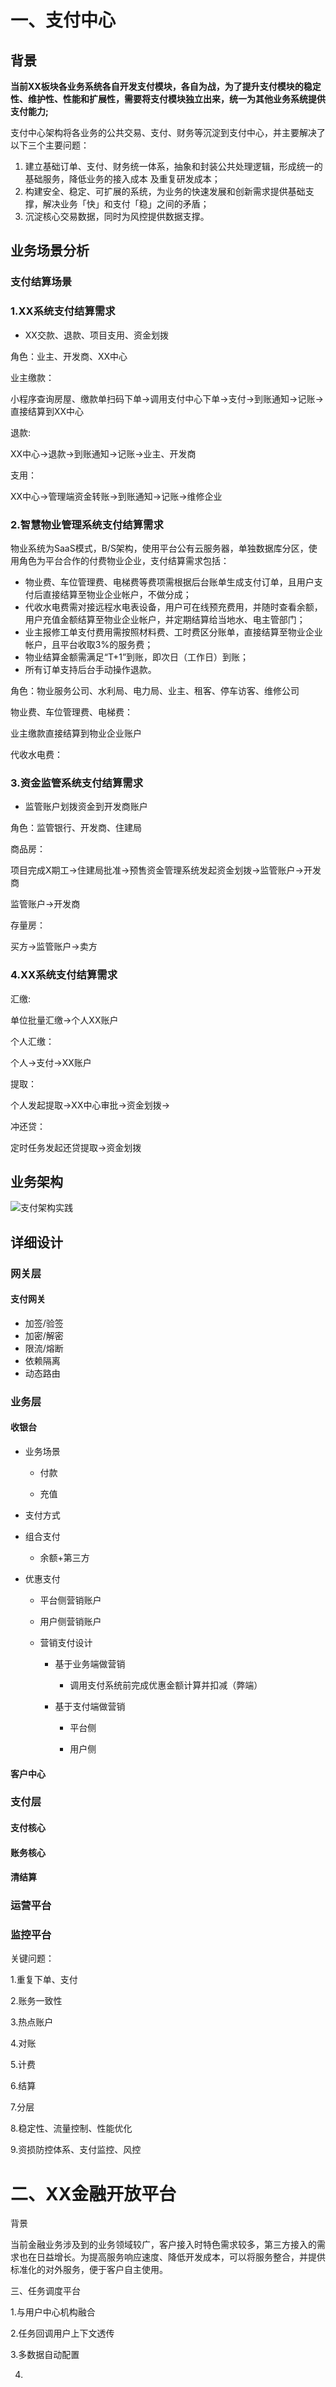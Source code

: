 # 一、支付中心

## 背景

**当前XX板块各业务系统各自开发支付模块，各自为战，为了提升支付模块的稳定性、维护性、性能和扩展性，需要将支付模块独立出来，统一为其他业务系统提供支付能力;**

支付中心架构将各业务的公共交易、支付、财务等沉淀到支付中心，并主要解决了以下三个主要问题：

1. 建立基础订单、支付、财务统一体系，抽象和封装公共处理逻辑，形成统一的基础服务，降低业务的接入成本 及重复研发成本；
2. 构建安全、稳定、可扩展的系统，为业务的快速发展和创新需求提供基础支撑，解决业务「快」和支付「稳」之间的矛盾；
3. 沉淀核心交易数据，同时为风控提供数据支撑。

## 业务场景分析

### 支付结算场景

### 1.XX系统支付结算需求

- XX交款、退款、项目支用、资金划拨

角色：业主、开发商、XX中心

业主缴款：

小程序查询房屋、缴款单扫码下单->调用支付中心下单->支付->到账通知->记账->直接结算到XX中心

退款:

XX中心->退款->到账通知->记账->业主、开发商

支用：

XX中心->管理端资金转账->到账通知->记账->维修企业

### 2.智慧物业管理系统支付结算需求

物业系统为SaaS模式，B/S架构，使用平台公有云服务器，单独数据库分区，使用角色为平台合作的付费物业企业，支付结算需求包括：

- 物业费、车位管理费、电梯费等费项需根据后台账单生成支付订单，且用户支付后直接结算至物业企业帐户，不做分成；
- 代收水电费需对接远程水电表设备，用户可在线预充费用，并随时查看余额，用户充值金额结算至物业企业帐户，并定期结算给当地水、电主管部门；
- 业主报修工单支付费用需按照材料费、工时费区分账单，直接结算至物业企业帐户，且平台收取3%的服务费；
- 物业结算金额需满足“T+1”到账，即次日（工作日）到账；
- 所有订单支持后台手动操作退款。

角色：物业服务公司、水利局、电力局、业主、租客、停车访客、维修公司

物业费、车位管理费、电梯费：

业主缴款直接结算到物业企业账户

代收水电费：

### 3.资金监管系统支付结算需求

- 监管账户划拨资金到开发商账户

角色：监管银行、开发商、住建局

商品房：

项目完成X期工->住建局批准->预售资金管理系统发起资金划拨->监管账户->开发商

监管账户->开发商

存量房：

买方->监管账户->卖方

### 4.XX系统支付结算需求

汇缴:

单位批量汇缴->个人XX账户

个人汇缴：

个人->支付->XX账户

提取：

个人发起提取->XX中心审批->资金划拨->

冲还贷：

定时任务发起还贷提取->资金划拨

## 业务架构

<img src="images/PROJECT/支付架构实践.png" alt="支付架构实践"  />



## 详细设计

### 网关层

#### 支付网关

- 加签/验签
- 加密/解密
- 限流/熔断
- 依赖隔离
- 动态路由

### 业务层

#### 收银台

- 业务场景

  - 付款

  - 充值

- 支付方式

- 组合支付

  - 余额+第三方

- 优惠支付

  - 平台侧营销账户

  - 用户侧营销账户

  - 营销支付设计

    - 基于业务端做营销
      - 调用支付系统前完成优惠金额计算并扣减（弊端）

    - 基于支付端做营销

      - 平台侧

      - 用户侧

#### 客户中心

### 支付层

#### 支付核心

#### 账务核心

#### 清结算

### 运营平台

### 监控平台



关键问题：

1.重复下单、支付

2.账务一致性

3.热点账户

4.对账

5.计费

6.结算

7.分层

8.稳定性、流量控制、性能优化

9.资损防控体系、支付监控、风控





# 二、XX金融开放平台

背景

当前金融业务涉及到的业务领域较广，客户接入时特色需求较多，第三方接入的需求也在日益增长。为提高服务响应速度、降低开发成本，可以将服务整合，并提供标准化的对外服务，便于客户自主使用。



三、任务调度平台

1.与用户中心机构融合

2.任务回调用户上下文透传

3.多数据自动配置

4.